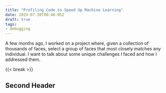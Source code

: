 ```yaml
---
title: "Profiling Code to Speed Up Machine Learning"
date: 2019-07-30T00:48:05Z
draft: true
tags:
- debugging
---
```


A few months ago, I worked on a project where, given a collection of thousands of faces, select a group of faces that most closely matches any individual.  I want to talk about some unique challenges I faced and how I addressed them.

{{< break >}}
## Second Header
